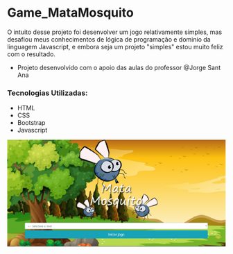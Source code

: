 # Game_MataMosquito

O intuito desse projeto foi desenvolver um jogo relativamente simples, mas desafiou meus conhecimentos de lógica de programação e dominio da linguagem Javascript, e embora seja um projeto "simples" estou muito feliz com o resultado.

- Projeto desenvolvido com o apoio das aulas do professor @Jorge Sant Ana

### Tecnologias Utilizadas:
- HTML
- CSS
- Bootstrap
- Javascript

<img src="imagens/imagem_tela_principal.png">
